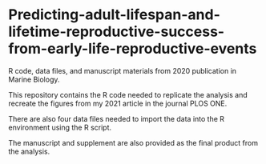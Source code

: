 # Predicting-adult-lifespan-and-lifetime-reproductive-success-from-early-life-reproductive-events
R code, data files, and manuscript materials from 2020 publication in Marine Biology.

This repository contains the R code needed to replicate the analysis and recreate the figures from my 2021 article in the journal PLOS ONE.

There are also four data files needed to import the data into the R environment using the R script.

The manuscript and supplement are also provided as the final product from the analysis.
